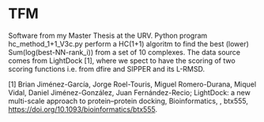 # TFM
Software from my Master Thesis at the URV.
Python program hc_method_1+1_V3c.py perform a HC(1+1) algoritm to find the best (lower) Sum(log(best-NN-rank_i)) from a set of 10 complexes.
The data source comes from LightDock [1], where we spect to have the scoring of two scoring functions i.e. from dfire and SIPPER and its L-RMSD.

[1] Brian Jiménez-García, Jorge Roel-Touris, Miguel Romero-Durana, Miquel Vidal, Daniel Jiménez-González, Juan Fernández-Recio; LightDock: a new multi-scale approach to protein–protein docking, Bioinformatics, , btx555, https://doi.org/10.1093/bioinformatics/btx555.
